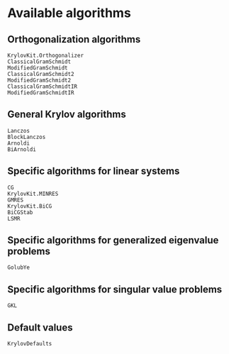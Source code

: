 # Available algorithms

## Orthogonalization algorithms
```@docs
KrylovKit.Orthogonalizer
ClassicalGramSchmidt
ModifiedGramSchmidt
ClassicalGramSchmidt2
ModifiedGramSchmidt2
ClassicalGramSchmidtIR
ModifiedGramSchmidtIR
```

## General Krylov algorithms
```@docs
Lanczos
BlockLanczos
Arnoldi
BiArnoldi
```

## Specific algorithms for linear systems
```@docs
CG
KrylovKit.MINRES
GMRES
KrylovKit.BiCG
BiCGStab
LSMR
```
## Specific algorithms for generalized eigenvalue problems
```@docs
GolubYe
```

## Specific algorithms for singular value problems
```@docs
GKL
```

## Default values
```@docs
KrylovDefaults
```

